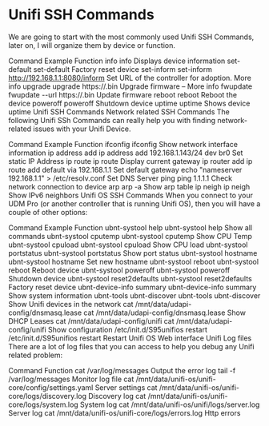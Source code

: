 # Unifi SSH Commands
We are going to start with the most commonly used Unifi SSH Commands, later on, I will organize them by device or function.

Command	Example	Function
info	info	Displays device information
set-default	set-default	Factory reset device
set-inform	set-inform http://192.168.1.1:8080/inform	Set URL of the controller for adoption. More info
upgrade	upgrade https://<firmware-url>.bin	Upgrade firmware – More info
fwupdate	fwupdate --url https://<firmware-url>.bin	Update firmware
reboot	reboot	Reboot the device
poweroff	poweroff	Shutdown device
uptime	uptime	Shows device uptime
Unifi SSH Commands
Network related SSH Commands
The following Unifi SSh Commands can really help you with finding network-related issues with your Unifi Device.

Command	Example	Function
ifconfig	ifconfig	Show network interface information
ip address add	ip address add 192.168.1.143/24 dev br0	Set static IP Address
ip route	ip route	Display current gateway
ip router add	ip route add default via 192.168.1.1	Set default gateway
echo "nameserver 192.168.1.1" > /etc/resolv.conf	Set DNS Server
ping	ping 1.1.1.1	Check network connection to device
arp	arp -a	Show arp table
ip neigh	ip neigh	Show IPv6 neighbors
Unifi OS SSH Commands
When you connect to your UDM Pro (or another controller that is running Unifi OS), then you will have a couple of other options:

Command	Example	Function
ubnt-systool help	ubnt-systool help	Show all commands
ubnt-systool cputemp	ubnt-systool cputemp	Show CPU Temp
ubnt-systool cpuload	ubnt-systool cpuload	Show CPU load
ubnt-systool portstatus	ubnt-systool portstatus	Show port status
ubnt-systool hostname	ubnt-systool hostname <newname>	Set new hostname
ubnt-systool reboot	ubnt-systool reboot	Reboot device
ubnt-systool poweroff	ubnt-systool poweroff	Shutdown device
ubnt-systool reset2defaults	ubnt-systool reset2defaults	Factory reset device
ubnt-device-info summary	ubnt-device-info summary	Show system information
ubnt-tools ubnt-discover	ubnt-tools ubnt-discover	Show Unifi devices in the network
cat /mnt/data/udapi-config/dnsmasq.lease	cat /mnt/data/udapi-config/dnsmasq.lease	Show DHCP Leases
cat /mnt/data/udapi-config/unifi	cat /mnt/data/udapi-config/unifi	Show configuration
/etc/init.d/S95unifios restart	/etc/init.d/S95unifios restart	Restart Unifi OS Web interface
Unifi Log files
There are a lot of log files that you can access to help you debug any Unifi related problem:

Command	Function
cat /var/log/messages	Output the error log
tail -f /var/log/messages	Monitor log file
cat /mnt/data/unifi-os/unifi-core/config/settings.yaml	Server settings
cat /mnt/data/unifi-os/unifi-core/logs/discovery.log	Discovery log
cat /mnt/data/unifi-os/unifi-core/logs/system.log	System log
cat /mnt/data/unifi-os/unifi/logs/server.log	Server log
cat /mnt/data/unifi-os/unifi-core/logs/errors.log	Http errors
